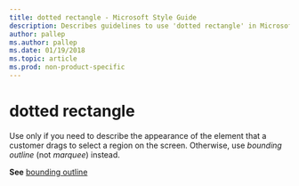 ```yaml
---
title: dotted rectangle - Microsoft Style Guide
description: Describes guidelines to use 'dotted rectangle' in Microsoft documents, and provides alternate examples.
author: pallep
ms.author: pallep
ms.date: 01/19/2018
ms.topic: article
ms.prod: non-product-specific
---
```


# dotted rectangle

Use
only if you need to describe the appearance of the element that a
customer drags to select a region on the screen. Otherwise, use *bounding outline* (not *marquee*) instead.

**See** [bounding outline](~/a-z-word-list-term-collections/b/bounding-outline.md)
